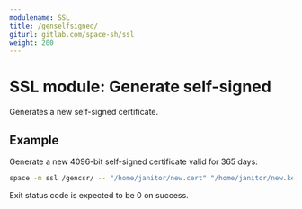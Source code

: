 ```yaml
---
modulename: SSL
title: /genselfsigned/
giturl: gitlab.com/space-sh/ssl
weight: 200
---
```

# SSL module: Generate self-signed

Generates a new self-signed certificate.


## Example

Generate a new 4096-bit self-signed certificate valid for 365 days:
```sh
space -m ssl /gencsr/ -- "/home/janitor/new.cert" "/home/janitor/new.key" "4096" "365"
```

Exit status code is expected to be 0 on success.
